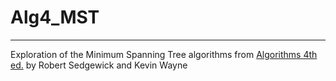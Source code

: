 # Alg4_MST
----
Exploration of the Minimum Spanning Tree algorithms from [Algorithms 4th ed.](https://algs4.cs.princeton.edu/home/) by Robert Sedgewick and Kevin Wayne
